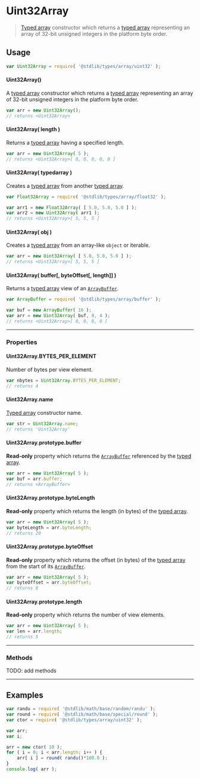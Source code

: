 # Uint32Array

> [Typed array][mdn-typed-array] constructor which returns a [typed array][mdn-typed-array] representing an array of 32-bit unsigned integers in the platform byte order.


<!-- Section to include introductory text. Make sure to keep an empty line after the intro `section` element and another before the `/section` close. -->

<section class="intro">

</section>

<!-- /.intro -->

<!-- Package usage documentation. -->

<section class="usage">

## Usage

<!-- eslint-disable no-redeclare -->

``` javascript
var Uint32Array = require( '@stdlib/types/array/uint32' );
```

#### Uint32Array()

A [typed array][mdn-typed-array] constructor which returns a [typed array][mdn-typed-array] representing an array of 32-bit unsigned integers in the platform byte order.

``` javascript
var arr = new Uint32Array();
// returns <Uint32Array>
```

#### Uint32Array( length )

Returns a [typed array][mdn-typed-array] having a specified length.

``` javascript
var arr = new Uint32Array( 5 );
// returns <Uint32Array>[ 0, 0, 0, 0, 0 ]
```

#### Uint32Array( typedarray )

Creates a [typed array][mdn-typed-array] from another [typed array][mdn-typed-array].

<!-- eslint-disable no-redeclare -->

``` javascript
var Float32Array = require( '@stdlib/types/array/float32' );

var arr1 = new Float32Array( [ 5.0, 5.0, 5.0 ] );
var arr2 = new Uint32Array( arr1 );
// returns <Uint32Array>[ 5, 5, 5 ]
```

#### Uint32Array( obj )

Creates a [typed array][mdn-typed-array] from an array-like `object` or iterable.

``` javascript
var arr = new Uint32Array( [ 5.0, 5.0, 5.0 ] );
// returns <Uint32Array>[ 5, 5, 5 ]
```

#### Uint32Array( buffer\[, byteOffset\[, length\]\] )

Returns a [typed array][mdn-typed-array] view of an [`ArrayBuffer`][mdn-arraybuffer].

<!-- eslint-disable no-redeclare -->

``` javascript
var ArrayBuffer = require( '@stdlib/types/array/buffer' );

var buf = new ArrayBuffer( 16 );
var arr = new Uint32Array( buf, 0, 4 );
// returns <Uint32Array>[ 0, 0, 0, 0 ]
```

---

### Properties

#### Uint32Array.BYTES_PER_ELEMENT

Number of bytes per view element.

``` javascript
var nbytes = Uint32Array.BYTES_PER_ELEMENT;
// returns 4
```

#### Uint32Array.name

[Typed array][mdn-typed-array] constructor name.

``` javascript
var str = Uint32Array.name;
// returns 'Uint32Array'
```

#### Uint32Array.prototype.buffer

__Read-only__ property which returns the [`ArrayBuffer`][mdn-arraybuffer] referenced by the [typed array][mdn-typed-array].

``` javascript
var arr = new Uint32Array( 5 );
var buf = arr.buffer;
// returns <ArrayBuffer>
```

#### Uint32Array.prototype.byteLength

__Read-only__ property which returns the length (in bytes) of the [typed array][mdn-typed-array].

``` javascript
var arr = new Uint32Array( 5 );
var byteLength = arr.byteLength;
// returns 20
```

#### Uint32Array.prototype.byteOffset

__Read-only__ property which returns the offset (in bytes) of the [typed array][mdn-typed-array] from the start of its [`ArrayBuffer`][mdn-arraybuffer].

``` javascript
var arr = new Uint32Array( 5 );
var byteOffset = arr.byteOffset;
// returns 0
```

#### Uint32Array.prototype.length

__Read-only__ property which returns the number of view elements.

``` javascript
var arr = new Uint32Array( 5 );
var len = arr.length;
// returns 5
```

---

### Methods

TODO: add methods

</section>

<!-- /.usage -->

---

<!-- Package usage notes. Make sure to keep an empty line after the `section` element and another before the `/section` close. -->

<section class="notes">

</section>

<!-- /.notes -->

<!-- Package usage examples. -->

<section class="examples">

## Examples

``` javascript
var randu = require( '@stdlib/math/base/random/randu' );
var round = require( '@stdlib/math/base/special/round' );
var ctor = require( '@stdlib/types/array/uint32' );

var arr;
var i;

arr = new ctor( 10 );
for ( i = 0; i < arr.length; i++ ) {
    arr[ i ] = round( randu()*100.0 );
}
console.log( arr );
```

</section>

<!-- /.examples -->

<!-- Section to include cited references. If references are included, add a horizontal rule *before* the section. Make sure to keep an empty line after the `section` element and another before the `/section` close. -->

<section class="references">

</section>

<!-- /.references -->

<!-- Section for all links. Make sure to keep an empty line after the `section` element and another before the `/section` close. -->

<section class="links">

[mdn-typed-array]: https://developer.mozilla.org/en-US/docs/Web/JavaScript/Reference/Global_Objects/TypedArray
[mdn-arraybuffer]: https://developer.mozilla.org/en-US/docs/Web/JavaScript/Reference/Global_Objects/ArrayBuffer

</section>

<!-- /.links -->
